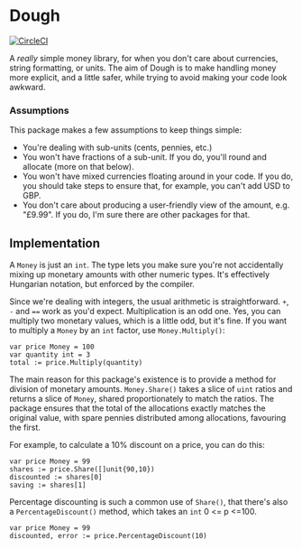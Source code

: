 # Dough

[![CircleCI](https://circleci.com/gh/rossmcf/dough/tree/master.svg?style=svg)](https://circleci.com/gh/rossmcf/dough/tree/master)

A _really_ simple money library, for when you don't care about currencies, string formatting, or units. The aim of Dough is to make handling money more explicit, and a little safer, while trying to avoid making your code look awkward. 

### Assumptions
This package makes a few assumptions to keep things simple:

- You're dealing with sub-units (cents, pennies, etc.)
- You won't have fractions of a sub-unit. If you do, you'll round and allocate (more on that below).
- You won't have mixed currencies floating around in your code. If you do, you should take steps to ensure that, for example, you can't add USD to GBP.
- You don't care about producing a user-friendly view of the amount, e.g. "£9.99". If you do, I'm sure there are other packages for that.

## Implementation
A `Money` is just an `int`. The type lets you make sure you're not accidentally mixing up monetary amounts with other numeric types. It's effectively Hungarian notation, but enforced by the compiler.

Since we're dealing with integers, the usual arithmetic is straightforward. `+`, `-` and `==` work as you'd expect. Multiplication is an odd one. Yes, you can multiply two monetary values, which is a little odd, but it's fine. If you want to multiply a `Money` by an `int` factor, use `Money.Multiply()`:

	var price Money = 100
	var quantity int = 3
	total := price.Multiply(quantity)
	
The main reason for this package's existence is to provide a method for division of monetary amounts. `Money.Share()` takes a slice of `uint` ratios and returns a slice of `Money`, shared proportionately to match the ratios. The package ensures that the total of the allocations exactly matches the original value, with spare pennies distributed among allocations, favouring the first.

For example, to calculate a 10% discount on a price, you can do this:

	var price Money = 99
	shares := price.Share([]unit{90,10})
	discounted := shares[0]
	saving := shares[1]
	
Percentage discounting is such a common use of `Share()`, that there's also a `PercentageDiscount()` method, which takes an `int` 0 <= p <=100.

	var price Money = 99
	discounted, error := price.PercentageDiscount(10)

